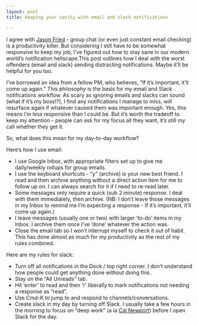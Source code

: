 ```yaml
---
layout: post
title: Keeping your sanity with email and slack notifications

---
```


I agree with [Jason Fried](https://m.signalvnoise.com/is-group-chat-making-you-sweat-744659addf7d#.d3uzdc7sk) - group chat (or even just constant email checking) is a productivity killer. But considering I still have to be somewhat responsive to keep my job, I’ve figured out how to stay sane in our modern world’s notification hellscape.This post outlines how I deal with the worst offenders (email and slack) sending distracting notifications. Maybe it’ll be helpful for you too.

I’ve borrowed an idea from a fellow PM, who believes, “If it’s important, it’ll come up again.” This philosophy is the basis for my email and Slack notifications workflow. As scary as ignoring emails and slacks can sound (what if it’s my boss!?), I find any notifications I manage to miss, will resurface again if whatever caused them was important enough. Yes, this means I’m less responsive than I could be. But it’s worth the tradeoff to keep my attention - people can ask for my focus all they want, it’s still my call whether they get it.

So, what does this mean for my day-to-day workflow?

Here’s how I use email: 
- I use Google Inbox, with appropriate filters set up to give me daily/weekly rollups for group emails.
- I use the keyboard shortcuts - “y” (archive) is your new best friend. I read and then archive anything without a direct action item for me to follow up on. I can always search for it if I need to re-read later.
- Some messages only require a quick (sub 2 minute) response. I deal with them immediately, then archive. (NB: I don’t leave those messages in my Inbox to remind me I’m expecting a response - If it’s important, it’ll come up again.)
- I leave messages (usually one or two) with larger ‘to-do’ items in my Inbox. I archive them once I’ve ‘done’ whatever the action was.
- Close the email tab so I won’t interrupt myself to check it out of habit. This has done almost as much for my productivity as the rest of my rules combined.

Here are my rules for slack:
- Turn off all notifications in the Dock / top right corner. I don’t understand how people could get anything done without doing this.
- Stay on the “All Unreads” tab.
- Hit ‘enter’ to read and then ‘r’ liberally to mark notifications not needing a response as “read”.
- Use Cmd-K to jump to and respond to channels/conversations.
- Create slack in my day by turning off Slack. I usually take a few hours in the morning to focus on “deep work” (a la [Cal Newport](http://calnewport.com/books/deep-work/)) before I open Slack for the day.




